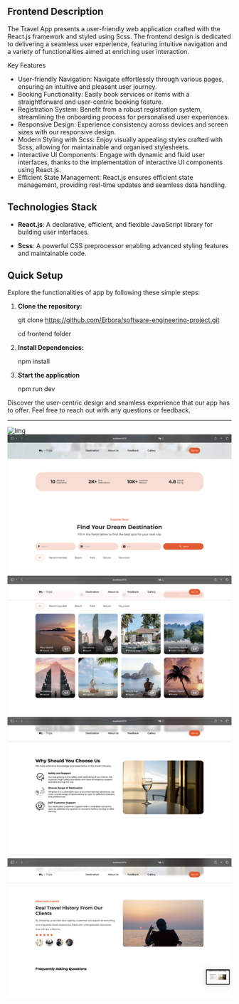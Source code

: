  ##  **Frontend Description** 
The Travel App presents a user-friendly web application crafted with the React.js framework and styled using Scss. The frontend design is dedicated to delivering a seamless user experience, featuring intuitive navigation and a variety of functionalities aimed at enriching user interaction.

Key Features

- User-friendly Navigation: Navigate effortlessly through various pages, ensuring an intuitive and pleasant user journey.
- Booking Functionality: Easily book services or items with a straightforward and user-centric booking feature.
- Registration System: Benefit from a robust registration system, streamlining the onboarding process for personalised user experiences.
- Responsive Design: Experience consistency across devices and screen sizes with our responsive design.
- Modern Styling with Scss: Enjoy visually appealing styles crafted with Scss, allowing for maintainable and organised stylesheets.
- Interactive UI Components: Engage with dynamic and fluid user interfaces, thanks to the implementation of interactive UI components using React.js.
- Efficient State Management: React.js ensures efficient state management, providing real-time updates and seamless data handling.




##  **Technologies Stack**

- **React.js**: A declarative, efficient, and flexible JavaScript library for building user interfaces.

- **Scss**: A powerful CSS preprocessor enabling advanced styling features and maintainable code.



##  **Quick Setup**
Explore the functionalities of app by following these simple steps:

1. **Clone the repository:**
 
   git clone https://github.com/Erbora/software-engineering-project.git
   
   cd frontend folder

3. **Install Dependencies:**

    npm install 

5. **Start the application**
   
    npm run dev


Discover the user-centric design and seamless experience that our app has to offer. Feel free to reach out with any questions or feedback. 

----------------------------------------------------------------------------------------------------------------------------------------------------------------------------

![Img](https://github.com/dila-y/Travel-App/blob/main/travel%20app/readme-img/Screenshot%201.png)
![Img1](https://github.com/dila-y/Travel-App/blob/main/travel%20app/readme-img/Screenshot%202.png)
![Img2](https://github.com/dila-y/Travel-App/blob/main/travel%20app/readme-img/Screenshot%203.png)
![Img3](https://github.com/dila-y/Travel-App/blob/main/travel%20app/readme-img/Screenshot%204.png)
![Img4](https://github.com/dila-y/Travel-App/blob/main/travel%20app/readme-img/Screenshot%205.png)






